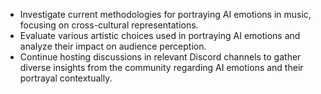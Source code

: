 - Investigate current methodologies for portraying AI emotions in music, focusing on cross-cultural representations.
- Evaluate various artistic choices used in portraying AI emotions and analyze their impact on audience perception.
- Continue hosting discussions in relevant Discord channels to gather diverse insights from the community regarding AI emotions and their portrayal contextually.